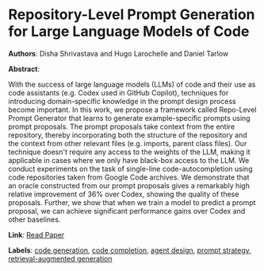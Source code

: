 # Repository-Level Prompt Generation for Large Language Models of Code

**Authors**: Disha Shrivastava and Hugo Larochelle and Daniel Tarlow

**Abstract**:

With the success of large language models (LLMs) of code and their use as code assistants (e.g. Codex used in GitHub Copilot), techniques for introducing domain-specific knowledge in the prompt design process become important. In this work, we propose a framework called Repo-Level Prompt Generator that learns to generate example-specific prompts using prompt proposals. The prompt proposals take context from the entire repository, thereby incorporating both the structure of the repository and the context from other relevant files (e.g. imports, parent class files). Our technique doesn't require any access to the weights of the LLM, making it applicable in cases where we only have black-box access to the LLM. We conduct experiments on the task of single-line code-autocompletion using code repositories taken from Google Code archives. We demonstrate that an oracle constructed from our prompt proposals gives a remarkably high relative improvement of 36% over Codex, showing the quality of these proposals. Further, we show that when we train a model to predict a prompt proposal, we can achieve significant performance gains over Codex and other baselines.

**Link**: [Read Paper](https://proceedings.mlr.press/v202/shrivastava23a.html)

**Labels**: [code generation](../../labels/code_generation.md), [code completion](../../labels/code_completion.md), [agent design](../../labels/agent_design.md), [prompt strategy](../../labels/prompt_strategy.md), [retrieval-augmented generation](../../labels/retrieval-augmented_generation.md)
